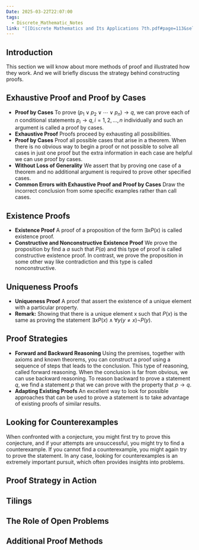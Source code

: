 ```yaml
---
Date: 2025-03-22T22:07:00
tags:
  - Discrete_Mathematic_Notes
link: "[[Discrete Mathematics and Its Applications 7th.pdf#page=113&selection=114,0,114,26|The link of chapter 1.8, Discrete Mathematic]]"
---
```

## **Introduction**

This section we will know about more methods of proof and illustrated how they work. And we will briefly discuss the strategy behind constructing proofs.

## **Exhaustive Proof and Proof by Cases**

- **Proof by Cases**
	To prove $(p_{1}\vee p_{2}\vee \cdots\vee p_{n})\to q$, we can prove each of $n$ conditional statements $p_{i}\to q,i=1,2,\dots,n$ individually and such an argument is called a proof by cases.
- **Exhaustive Proof**
	Proofs proceed by exhausting all possibilities.
- **Proof by Cases**
	Proof all possible cases that arise in a theorem. When there is no obvious way to begin a proof or not possible to solve all cases in just one proof but the extra information in each case are helpful we can use proof by cases.
- **Without Loss of Generality**
	We assert that by proving one case of a theorem and no additional argument is required to prove other specified cases.
- **Common Errors with Exhaustive Proof and Proof by Cases**
	Draw the incorrect conclusion from some specific examples rather than call cases.

## **Existence Proofs**

- **Existence Proof**
	A proof of a proposition of the form $\exists xP(x)$ is called existence proof.
- **Constructive and Nonconstructive Existence Proof**
	We prove the proposition by find a $a$ such that $P(a)$ and this type of proof is called constructive existence proof.
	In contrast, we prove the proposition in some other way like contradiction and this type is called nonconstructive.

## **Uniqueness Proofs**

- **Uniqueness Proof**
	A proof that assert the existence of a unique element with a particular property. 
- **Remark:**
	Showing that there is a unique element x such that $P (x)$ is the same as proving the statement $∃xP (x) ∧ ∀y(y \ne x) \neg P (y)$.

## **Proof Strategies**

- **Forward and Backward Reasoning**
	Using the premises, together with axioms and known theorems, you can construct a proof using a sequence of steps that leads to the conclusion. This type of reasoning, called forward reasoning.
	When the conclusion is far from obvious, we can use backward reasoning.  To reason backward to prove a statement $q$, we find a statement $p$ that we can prove with the property that $p\to q$.
- **Adapting Existing Proofs**
	An excellent way to look for possible approaches that can be used to prove a statement is to take advantage of existing proofs of similar results.

## **Looking for Counterexamples**

 When confronted with a conjecture, you might first try to prove this conjecture, and if your attempts are unsuccessful, you might try to find a counterexample.  If you cannot find a counterexample, you might again try to prove the statement. In any case, looking for counterexamples is an extremely important pursuit, which often provides insights into problems. 

## **Proof Strategy in Action**

## **Tilings**

## **The Role of Open Problems**

## **Additional Proof Methods**